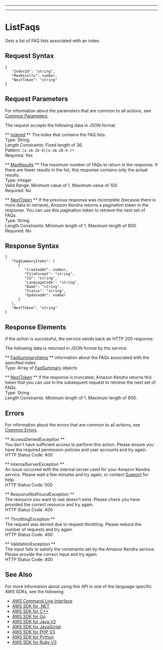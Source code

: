 --------

--------

# ListFaqs<a name="API_ListFaqs"></a>

Gets a list of FAQ lists associated with an index\.

## Request Syntax<a name="API_ListFaqs_RequestSyntax"></a>

```
{
   "IndexId": "string",
   "MaxResults": number,
   "NextToken": "string"
}
```

## Request Parameters<a name="API_ListFaqs_RequestParameters"></a>

For information about the parameters that are common to all actions, see [Common Parameters](CommonParameters.md)\.

The request accepts the following data in JSON format\.

 ** [IndexId](#API_ListFaqs_RequestSyntax) **   <a name="Kendra-ListFaqs-request-IndexId"></a>
The index that contains the FAQ lists\.  
Type: String  
Length Constraints: Fixed length of 36\.  
Pattern: `[a-zA-Z0-9][a-zA-Z0-9-]*`   
Required: Yes

 ** [MaxResults](#API_ListFaqs_RequestSyntax) **   <a name="Kendra-ListFaqs-request-MaxResults"></a>
The maximum number of FAQs to return in the response\. If there are fewer results in the list, this response contains only the actual results\.  
Type: Integer  
Valid Range: Minimum value of 1\. Maximum value of 100\.  
Required: No

 ** [NextToken](#API_ListFaqs_RequestSyntax) **   <a name="Kendra-ListFaqs-request-NextToken"></a>
If the previous response was incomplete \(because there is more data to retrieve\), Amazon Kendra returns a pagination token in the response\. You can use this pagination token to retrieve the next set of FAQs\.  
Type: String  
Length Constraints: Minimum length of 1\. Maximum length of 800\.  
Required: No

## Response Syntax<a name="API_ListFaqs_ResponseSyntax"></a>

```
{
   "FaqSummaryItems": [ 
      { 
         "CreatedAt": number,
         "FileFormat": "string",
         "Id": "string",
         "LanguageCode": "string",
         "Name": "string",
         "Status": "string",
         "UpdatedAt": number
      }
   ],
   "NextToken": "string"
}
```

## Response Elements<a name="API_ListFaqs_ResponseElements"></a>

If the action is successful, the service sends back an HTTP 200 response\.

The following data is returned in JSON format by the service\.

 ** [FaqSummaryItems](#API_ListFaqs_ResponseSyntax) **   <a name="Kendra-ListFaqs-response-FaqSummaryItems"></a>
information about the FAQs associated with the specified index\.  
Type: Array of [FaqSummary](API_FaqSummary.md) objects

 ** [NextToken](#API_ListFaqs_ResponseSyntax) **   <a name="Kendra-ListFaqs-response-NextToken"></a>
If the response is truncated, Amazon Kendra returns this token that you can use in the subsequent request to retrieve the next set of FAQs\.  
Type: String  
Length Constraints: Minimum length of 1\. Maximum length of 800\.

## Errors<a name="API_ListFaqs_Errors"></a>

For information about the errors that are common to all actions, see [Common Errors](CommonErrors.md)\.

 ** AccessDeniedException **   
You don't have sufficient access to perform this action\. Please ensure you have the required permission policies and user accounts and try again\.  
HTTP Status Code: 400

 ** InternalServerException **   
An issue occurred with the internal server used for your Amazon Kendra service\. Please wait a few minutes and try again, or contact [Support](http://aws.amazon.com/contact-us/) for help\.  
HTTP Status Code: 500

 ** ResourceNotFoundException **   
The resource you want to use doesn’t exist\. Please check you have provided the correct resource and try again\.  
HTTP Status Code: 400

 ** ThrottlingException **   
The request was denied due to request throttling\. Please reduce the number of requests and try again\.  
HTTP Status Code: 400

 ** ValidationException **   
The input fails to satisfy the constraints set by the Amazon Kendra service\. Please provide the correct input and try again\.  
HTTP Status Code: 400

## See Also<a name="API_ListFaqs_SeeAlso"></a>

For more information about using this API in one of the language\-specific AWS SDKs, see the following:
+  [AWS Command Line Interface](https://docs.aws.amazon.com/goto/aws-cli/kendra-2019-02-03/ListFaqs) 
+  [AWS SDK for \.NET](https://docs.aws.amazon.com/goto/DotNetSDKV3/kendra-2019-02-03/ListFaqs) 
+  [AWS SDK for C\+\+](https://docs.aws.amazon.com/goto/SdkForCpp/kendra-2019-02-03/ListFaqs) 
+  [AWS SDK for Go](https://docs.aws.amazon.com/goto/SdkForGoV1/kendra-2019-02-03/ListFaqs) 
+  [AWS SDK for Java V2](https://docs.aws.amazon.com/goto/SdkForJavaV2/kendra-2019-02-03/ListFaqs) 
+  [AWS SDK for JavaScript](https://docs.aws.amazon.com/goto/AWSJavaScriptSDK/kendra-2019-02-03/ListFaqs) 
+  [AWS SDK for PHP V3](https://docs.aws.amazon.com/goto/SdkForPHPV3/kendra-2019-02-03/ListFaqs) 
+  [AWS SDK for Python](https://docs.aws.amazon.com/goto/boto3/kendra-2019-02-03/ListFaqs) 
+  [AWS SDK for Ruby V3](https://docs.aws.amazon.com/goto/SdkForRubyV3/kendra-2019-02-03/ListFaqs) 